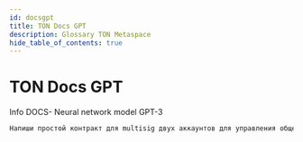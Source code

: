 ```yaml
---
id: docsgpt
title: TON Docs GPT
description: Glossary TON Metaspace
hide_table_of_contents: true
---
```


# TON Docs GPT

Info DOCS- Neural network model GPT-3

```bash
Напиши простой контракт для multisig двух аккаунтов для управления общей казной в децентрализованной автономной организации
```
